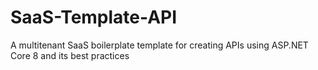 # SaaS-Template-API
A multitenant SaaS boilerplate template for creating APIs using ASP.NET Core 8 and its best practices
